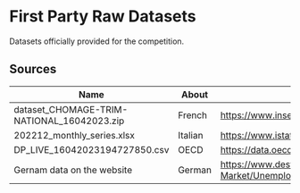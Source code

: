 # First Party Raw Datasets

Datasets officially provided for the competition.

## Sources

| Name | About | Source |
|------|-------|--------|
| dataset_CHOMAGE-TRIM-NATIONAL_16042023.zip | French | https://www.insee.fr/en/statistiques/series/csv/famille/103167923 |
| 202212_monthly_series.xlsx | Italian | https://www.istat.it/it/files//2023/01/202212_monthly_series.xlsx |
| DP_LIVE_16042023194727850.csv | OECD | https://data.oecd.org/unemp/unemployment-rate.htm |
| Gernam data on the website | German | https://www.destatis.de/EN/Themes/Labour/Labour-Market/Unemployment/Tables/press-month2.html |